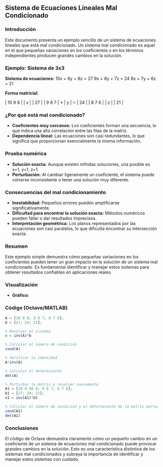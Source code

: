 ## Sistema de Ecuaciones Lineales Mal Condicionado

### Introducción

Este documento presenta un ejemplo sencillo de un sistema de ecuaciones lineales que está mal condicionado. Un sistema mal condicionado es aquel en el que pequeñas variaciones en los coeficientes o en los términos independientes producen grandes cambios en la solución.

### Ejemplo: Sistema de 3x3

**Sistema de ecuaciones:**
10x + 9y + 8z = 27
9x + 8y + 7z = 24
8x + 7y + 6z = 21

**Forma matricial:**

| 10  9  8 |   | x |   | 27 |
|  9  8  7 | * | y | = | 24 |
|  8  7  6 |   | z |   | 21 |

### ¿Por qué está mal condicionado?

* **Coeficientes muy cercanos:** Los coeficientes forman una secuencia, lo que indica una alta correlación entre las filas de la matriz.
* **Dependencia lineal:** Las ecuaciones son casi redundantes, lo que significa que proporcionan esencialmente la misma información.

### Prueba numérica

* **Solución exacta:** Aunque existen infinitas soluciones, una posible es x=1, y=1, z=1.
* **Perturbación:** Al cambiar ligeramente un coeficiente, el sistema puede volverse inconsistente o tener una solución muy diferente.

### Consecuencias del mal condicionamiento
* **Inestabilidad:** Pequeños errores pueden amplificarse significativamente.
* **Dificultad para encontrar la solución exacta:** Métodos numéricos pueden fallar o dar resultados imprecisos.
* **Interpretación geométrica:** Los planos representados por las ecuaciones son casi paralelos, lo que dificulta encontrar su intersección exacta.

### Resumen

Este ejemplo simple demuestra cómo pequeñas variaciones en los coeficientes pueden tener un gran impacto en la solución de un sistema mal condicionado. Es fundamental identificar y manejar estos sistemas para obtener resultados confiables en aplicaciones reales.

### Visualización
* **Gráfico:** 


### Código (Octave/MATLAB)
```octave
A = [10 9 8; 9 8 7; 8 7 6];
b = [27; 24; 21];

% Resolver el sistema
x = inv(A)*b

% Calcular el número de condición
cond(A)

% Verificar la identidad
A*inv(A)

% Calcular el determinante
det(A)

% Perturbar la matriz y resolver nuevamente
A1 = [10 8.98 8; 9 8 7; 8 7 6];
b1 = [27; 24; 21];
x1 = inv(A1)*b1

% Calcular el número de condición y el determinante de la matriz perturbada
cond(A1)
det(A1)
```

### Conclusiones
El código de Octave demuestra claramente cómo un pequeño cambio en un coeficiente de un sistema de ecuaciones mal condicionado puede provocar grandes cambios en la solución. Esto es una característica distintiva de los sistemas mal condicionados y subraya la importancia de identificar y manejar estos sistemas con cuidado.